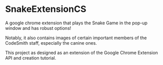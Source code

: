 # SnakeExtensionCS
A google chrome extension that plays the Snake Game in the pop-up window and has robust options!

Notably, it also contains images of certain important members of the CodeSmith staff, especially the canine ones.

This project as designed as an extension of the Google Chrome Extension API and creation tutorial.
